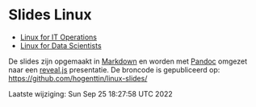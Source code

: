 # Slides Linux

- [Linux for IT Operations](linux-ops.html)
- [Linux for Data Scientists](linux-ds.html)

De slides zijn opgemaakt in [Markdown](https://guides.github.com/features/mastering-markdown/) en worden met [Pandoc](https://pandoc.org/) omgezet naar een [reveal.js](https://revealjs.com/) presentatie. De broncode is gepubliceerd op: <https://github.com/hogenttin/linux-slides/>

Laatste wijziging: Sun Sep 25 18:27:58 UTC 2022
